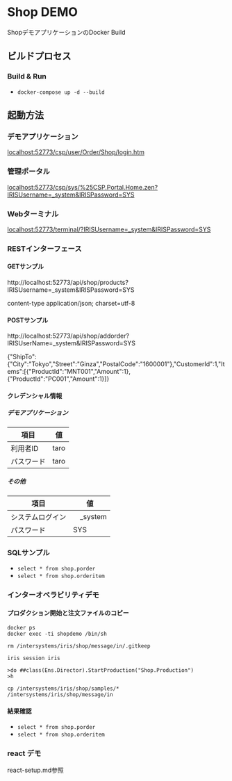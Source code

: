 # Shop DEMO

ShopデモアプリケーションのDocker Build


## ビルドプロセス

### Build & Run
* ```docker-compose up -d --build```


## 起動方法

### デモアプリケーション

[localhost:52773/csp/user/Order/Shop/login.htm](http://localhost:52773/csp/user/Order/Shop/login.htm)

### 管理ポータル

[localhost:52773/csp/sys/%25CSP.Portal.Home.zen?IRISUsername=_system&IRISPassword=SYS](http://localhost:52773/csp/sys/%25CSP.Portal.Home.zen?IRISUsername=_system&IRISPassword=SYS)

### Webターミナル

[localhost:52773/terminal/?IRISUsername=_system&IRISPassword=SYS](http://localhost:52773/terminal/?IRISUsername=_system&IRISPassword=SYS)

### RESTインターフェース

#### GETサンプル

http://localhost:52773/api/shop/products?IRISUsername=_system&IRISPassword=SYS

content-type application/json; charset=utf-8

#### POSTサンプル

http://localhost:52773/api/shop/addorder?IRISUserName=_system&IRISPassword=SYS

{"ShipTo":{"City":"Tokyo","Street":"Ginza","PostalCode":"1600001"},"CustomerId":1,"Items":[{"ProductId":"MNT001","Amount":1},{"ProductId":"PC001","Amount":1}]}

#### クレデンシャル情報

##### デモアプリケーション

| 項目   | 値    |
|-------|-------|
利用者ID | taro |
パスワード| taro |

##### その他

| 項目           | 値        |
|---------------|------------
| システムログイン |　_system  |
|パスワード　	   |SYS|

### SQLサンプル

* `select * from shop.porder`
* `select * from shop.orderitem`

### インターオペラビリティデモ

#### プロダクション開始と注文ファイルのコピー

```
docker ps
docker exec -ti shopdemo /bin/sh

rm /intersystems/iris/shop/message/in/.gitkeep

iris session iris

>do ##class(Ens.Director).StartProduction("Shop.Production")
>h

cp /intersystems/iris/shop/samples/* /intersystems/iris/shop/message/in
```

#### 結果確認

* `select * from shop.porder`
* `select * from shop.orderitem`


### react デモ

react-setup.md参照

